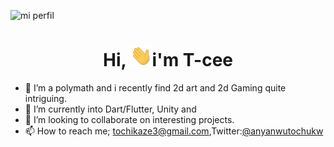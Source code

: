 

![mi perfil](https://res.cloudinary.com/superfolio/image/upload/v1620689979/68747470733a2f2f692e70696e696d672e636f6d2f6f726967696e616c732f63362f33332f63322f63363333633230656465383266306530636564376435373064626533613166332e676966_yjuh2s.gif)

<h1 align="center">Hi, <img src="https://raw.githubusercontent.com/ABSphreak/ABSphreak/master/gifs/Hi.gif" width="35">i'm T-cee</h1>

- 👀 I’m a polymath and i recently find 2d art and 2d Gaming quite intriguing.
- 🌱 I’m currently into Dart/Flutter, Unity and 
- 💞️ I’m looking to collaborate on interesting projects.
- 📫 How to reach me; tochikaze3@gmail.com,Twitter:<a href="https://twitter.com/anyanwutochukw?s=20&t=Uq9v5st6_Z1ChSiWLiDIJA">@anyanwutochukw</a>



<!---
tochikaze3/tochikaze3 is a ✨ special ✨ repository because its `README.md` (this file) appears on your GitHub profile.
You can click the Preview link to take a look at your changes.
--->

